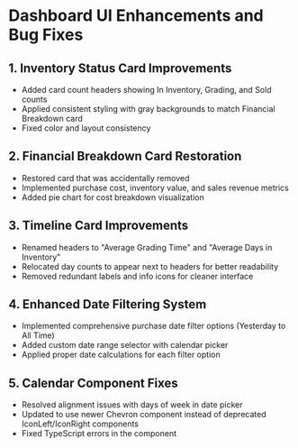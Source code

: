 # Dashboard UI Enhancements and Bug Fixes

## 1. Inventory Status Card Improvements
- Added card count headers showing In Inventory, Grading, and Sold counts
- Applied consistent styling with gray backgrounds to match Financial Breakdown card
- Fixed color and layout consistency

## 2. Financial Breakdown Card Restoration
- Restored card that was accidentally removed
- Implemented purchase cost, inventory value, and sales revenue metrics
- Added pie chart for cost breakdown visualization

## 3. Timeline Card Improvements
- Renamed headers to "Average Grading Time" and "Average Days in Inventory"
- Relocated day counts to appear next to headers for better readability
- Removed redundant labels and info icons for cleaner interface

## 4. Enhanced Date Filtering System
- Implemented comprehensive purchase date filter options (Yesterday to All Time)
- Added custom date range selector with calendar picker
- Applied proper date calculations for each filter option

## 5. Calendar Component Fixes
- Resolved alignment issues with days of week in date picker
- Updated to use newer Chevron component instead of deprecated IconLeft/IconRight components
- Fixed TypeScript errors in the component

